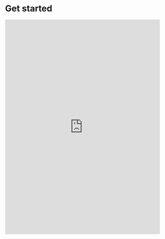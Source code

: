 # Get started

<iframe src="https://marimo.app/l/1s4q2r?embed=true" width="100%" height=700 frameBorder="0"></iframe>
